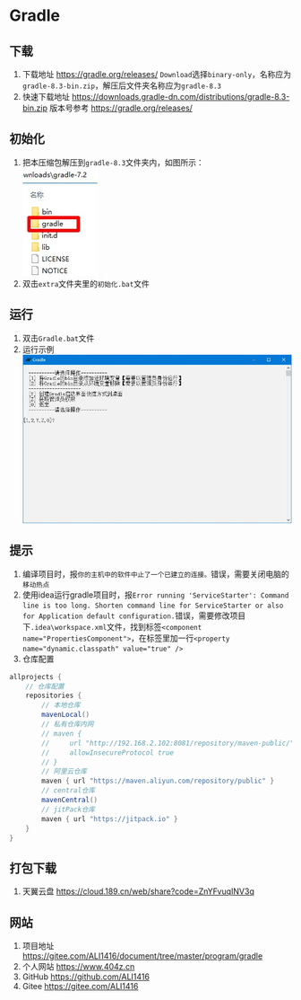 # Gradle

## 下载

1. 下载地址 <https://gradle.org/releases/> `Download`选择`binary-only`，名称应为`gradle-8.3-bin.zip`，解压后文件夹名称应为`gradle-8.3`
2. 快速下载地址 <https://downloads.gradle-dn.com/distributions/gradle-8.3-bin.zip> 版本号参考 <https://gradle.org/releases/>

## 初始化

1. 把本压缩包解压到`gradle-8.3`文件夹内，如图所示：  
![初始化示例](img/初始化示例.jpg)
2. 双击`extra`文件夹里的`初始化.bat`文件

## 运行

1. 双击`Gradle.bat`文件
2. 运行示例  
![运行示例](img/运行示例.jpg)

## 提示

1. 编译项目时，报`你的主机中的软件中止了一个已建立的连接。`错误，需要关闭电脑的`移动热点`
2. 使用idea运行gradle项目时，报`Error running 'ServiceStarter': Command line is too long. Shorten command line for ServiceStarter or also for Application default configuration.`错误，需要修改项目下`.idea\workspace.xml`文件，找到标签`<component name="PropertiesComponent">`，在标签里加一行`<property name="dynamic.classpath" value="true" />`
3. 仓库配置

```gradle
allprojects {
    // 仓库配置
    repositories {
        // 本地仓库
        mavenLocal()
        // 私有仓库内网
        // maven {
        //     url "http://192.168.2.102:8081/repository/maven-public/"
        //     allowInsecureProtocol true
        // }
        // 阿里云仓库
        maven { url "https://maven.aliyun.com/repository/public" }
        // central仓库
        mavenCentral()
        // jitPack仓库
        maven { url "https://jitpack.io" }
    }
}
```

## 打包下载

1. 天翼云盘 <https://cloud.189.cn/web/share?code=ZnYFvuqINV3q>

## 网站

1. 项目地址 <https://gitee.com/ALI1416/document/tree/master/program/gradle>
2. 个人网站 <https://www.404z.cn>
3. GitHub <https://github.com/ALI1416>
4. Gitee <https://gitee.com/ALI1416>
